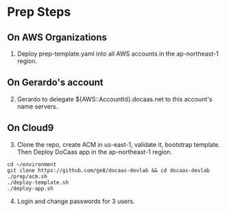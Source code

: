 # Prep Steps
## On AWS Organizations
1. Deploy prep-template.yaml into all AWS accounts in the ap-northeast-1 region.

## On Gerardo's account
2. Gerardo to delegate ${AWS::AccountId}.docaas.net to this account's name servers.

## On Cloud9
3. Clone the repo, create ACM in us-east-1, validate it, bootstrap template. Then Deploy DoCaas app in the ap-northeast-1 region.
```shell
cd ~/environment
git clone https://github.com/ge8/docaas-devlab && cd docaas-devlab
./prep/acm.sh
./deploy-template.sh 
./deploy-app.sh
```

4. Login and change passwords for 3 users.
